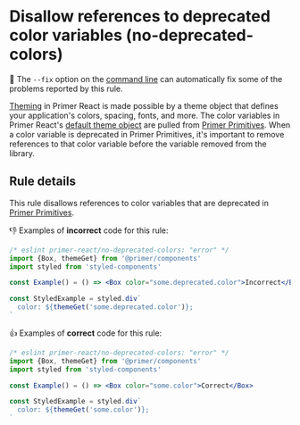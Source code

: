# Disallow references to deprecated color variables (no-deprecated-colors)

🔧 The `--fix` option on the [command line](https://eslint.org/docs/user-guide/command-line-interface#fixing-problems) can automatically fix some of the problems reported by this rule.

[Theming](https://primer.style/react/theming) in Primer React is made possible by a theme object that defines your application's colors, spacing, fonts, and more. The color variables in Primer React's [default theme object](https://primer.style/react/theme-reference) are pulled from [Primer Primitives](https://github.com/primer/primitives). When a color variable is deprecated in Primer Primitives, it's important to remove references to that color variable before the variable removed from the library.   

## Rule details

This rule disallows references to color variables that are deprecated in [Primer Primitives](https://github.com/primer/primitives).


👎 Examples of **incorrect** code for this rule:

```jsx
/* eslint primer-react/no-deprecated-colors: "error" */
import {Box, themeGet} from '@primer/components'
import styled from 'styled-components'

const Example() = () => <Box color="some.deprecated.color">Incorrect</Box>

const StyledExample = styled.div`
  color: ${themeGet('some.deprecated.color')};
`
```

👍 Examples of **correct** code for this rule:

```jsx
/* eslint primer-react/no-deprecated-colors: "error" */
import {Box, themeGet} from '@primer/components'
import styled from 'styled-components'

const Example() = () => <Box color="some.color">Correct</Box>

const StyledExample = styled.div`
  color: ${themeGet('some.color')};
`
```
